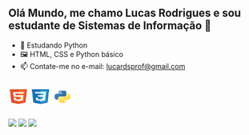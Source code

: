 ## Olá Mundo, me chamo Lucas Rodrigues e sou estudante de Sistemas de Informação 👋

- 🌱 Estudando Python
- 🖼  HTML, CSS e Python básico 
- 📫 Contate-me no e-mail: lucardsprof@gmail.com

<div style="display: inline_block"><br>
  <img align="center" alt="Lucas-HTML" height="30" width="40" src="https://raw.githubusercontent.com/devicons/devicon/master/icons/html5/html5-original.svg">
  <img align="center" alt="Lucas-CSS" height="30" width="40" src="https://raw.githubusercontent.com/devicons/devicon/master/icons/css3/css3-original.svg">
  <img align="center" alt="Lucas-Python" height="30" width="40" src="https://raw.githubusercontent.com/devicons/devicon/master/icons/python/python-original.svg">
  
  ##
 
<div> 
  <a href="https://www.instagram.com/lucasl.__" target="_blank"><img src="https://img.shields.io/badge/-Instagram-%23E4405F?style=for-the-badge&logo=instagram&logoColor=white" target="_blank"></a>
  <a href = "mailto:lucasrdsprof@gmail.com"><img src="https://img.shields.io/badge/-Gmail-%23333?style=for-the-badge&logo=gmail&logoColor=white" target="_blank"></a>
  <a href="www.linkedin.com/in/lucas-rodrigues-da-silva-5690a3ueds" target="_blank"><img src="https://img.shields.io/badge/-LinkedIn-%230077B5?style=for-the-badge&logo=linkedin&logoColor=white" target="_blank"></a>
